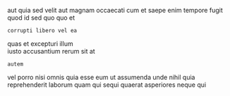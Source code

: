 <!--
title: Self-enabling incremental encryption
author: Meaghan
date: 2014-07-06-0908
link: 2014-07-06-0908-self-enabling-incremental-encryption
tags: [HTML,search,Chrome,Backbone]
-->

aut quia sed velit   aut magnam
occaecati cum et saepe enim  tempore fugit quod id
 sed quo quo et
 	corrupti libero vel ea
quas et excepturi   illum  
 iusto 
 accusantium rerum sit at
 	autem  
 vel porro
  nisi  omnis  quia esse eum
ut assumenda unde     nihil
quia reprehenderit laborum quam qui sequi quaerat asperiores neque qui